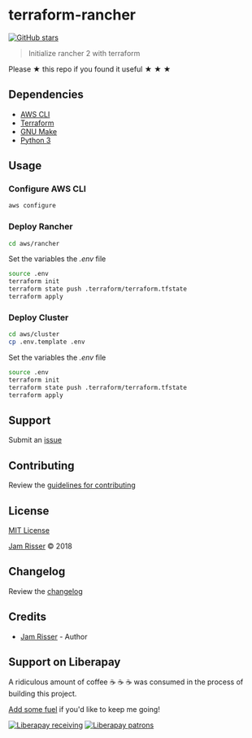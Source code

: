 # terraform-rancher

[![GitHub stars](https://img.shields.io/github/stars/codejamninja/terraform-rancher.svg?style=social&label=Stars)](https://github.com/codejamninja/terraform-rancher)

> Initialize rancher 2 with terraform

Please ★ this repo if you found it useful ★ ★ ★

## Dependencies

* [AWS CLI](https://aws.amazon.com/cli)
* [Terraform](https://terraform.io)
* [GNU Make](https://www.gnu.org/software/make)
* [Python 3](https://www.python.org)

## Usage

### Configure AWS CLI

```sh
aws configure
```

### Deploy Rancher

```sh
cd aws/rancher
```

Set the variables the _.env_ file

```sh
source .env
terraform init
terraform state push .terraform/terraform.tfstate
terraform apply
```

### Deploy Cluster

```sh
cd aws/cluster
cp .env.template .env
```

Set the variables the _.env_ file

```sh
source .env
terraform init
terraform state push .terraform/terraform.tfstate
terraform apply
```

## Support

Submit an [issue](https://github.com/codejamninja/terraform-rancher/issues/new)

## Contributing

Review the [guidelines for contributing](https://github.com/codejamninja/terraform-rancher/blob/master/CONTRIBUTING.md)

## License

[MIT License](https://github.com/codejamninja/terraform-rancher/blob/master/LICENSE)

[Jam Risser](https://codejam.ninja) © 2018

## Changelog

Review the [changelog](https://github.com/codejamninja/terraform-rancher/blob/master/CHANGELOG.md)

## Credits

* [Jam Risser](https://codejam.ninja) - Author


## Support on Liberapay

A ridiculous amount of coffee ☕ ☕ ☕ was consumed in the process of building this project.

[Add some fuel](https://liberapay.com/codejamninja/donate) if you'd like to keep me going!

[![Liberapay receiving](https://img.shields.io/liberapay/receives/codejamninja.svg?style=flat-square)](https://liberapay.com/codejamninja/donate)
[![Liberapay patrons](https://img.shields.io/liberapay/patrons/codejamninja.svg?style=flat-square)](https://liberapay.com/codejamninja/donate)
